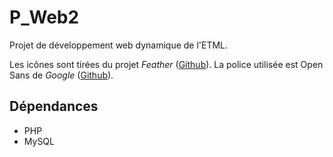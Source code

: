 # P_Web2
Projet de développement web dynamique de l'ETML.

Les icônes sont tirées du projet *Feather* ([Github](hhttps://github.com/feathericons/feather)). La police utilisée est Open Sans de *Google* ([Github](https://github.com/googlefonts/opensans)).

## Dépendances
- PHP
- MySQL